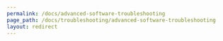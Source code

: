 ```yaml
---
permalink: /docs/advanced-software-troubleshooting
page_path: /docs/troubleshooting/advanced-software-troubleshooting
layout: redirect
---
```

